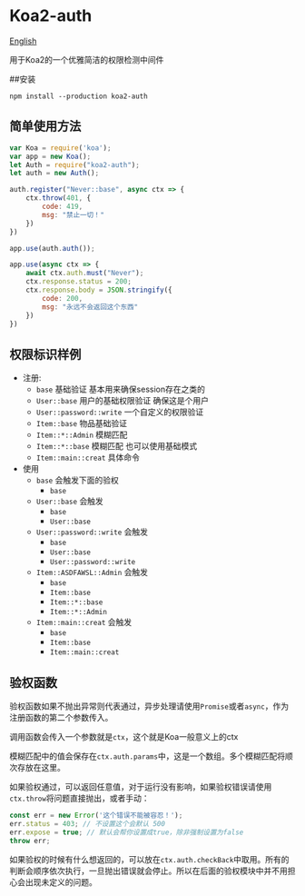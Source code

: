 Koa2-auth
====
[English](https://github.com/XiaoXice/koa2-auth/blob/master/README.md)

用于Koa2的一个优雅简洁的权限检测中间件

##安装

```
npm install --production koa2-auth
```

## 简单使用方法

```js
var Koa = require('koa');
var app = new Koa();
let Auth = require("koa2-auth");
let auth = new Auth();

auth.register("Never::base", async ctx => {
    ctx.throw(401, {
        code: 419,
        msg: "禁止一切！"
    })
})

app.use(auth.auth());

app.use(async ctx => {
    await ctx.auth.must("Never");
    ctx.response.status = 200;
    ctx.response.body = JSON.stringify({
        code: 200,
        msg: "永远不会返回这个东西"
    })
})
```

## 权限标识样例

- 注册:
  - `base` 基础验证 基本用来确保session存在之类的
  - `User::base` 用户的基础权限验证 确保这是个用户
  - `User::password::write` 一个自定义的权限验证
  - `Item::base` 物品基础验证
  - `Item::*::Admin` 模糊匹配
  - `Item::*::base` 模糊匹配 也可以使用基础模式
  - `Item::main::creat` 具体命令
- 使用
  - `base` 会触发下面的验权
    - `base`
  - `User::base` 会触发
    - `base`
    - `User::base`
  - `User::password::write` 会触发
    - `base`
    - `User::base`
    - `User::password::write`
  - `Item::ASDFAWSL::Admin` 会触发
    - `base`
    - `Item::base`
    - `Item::*::base`
    - `Item::*::Admin`
  - `Item::main::creat` 会触发
    - `base`
    - `Item::base`
    - `Item::main::creat`

## 验权函数

验权函数如果不抛出异常则代表通过，异步处理请使用`Promise`或者`async`，作为注册函数的第二个参数传入。

调用函数会传入一个参数就是`ctx`，这个就是Koa一般意义上的ctx

模糊匹配中的值会保存在`ctx.auth.params`中，这是一个数组。多个模糊匹配将顺次存放在这里。

如果验权通过，可以返回任意值，对于运行没有影响，如果验权错误请使用`ctx.throw`将问题直接抛出，或者手动：

```js
const err = new Error('这个错误不能被容忍！');
err.status = 403; // 不设置这个会默认 500
err.expose = true; // 默认会帮你设置成true，除非强制设置为false
throw err;
```

如果验权的时候有什么想返回的，可以放在`ctx.auth.checkBack`中取用。所有的判断会顺序依次执行，一旦抛出错误就会停止。所以在后面的验权模块中并不用担心会出现未定义的问题。